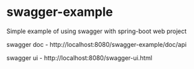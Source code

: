 # swagger-example
Simple example of using swagger with spring-boot web project

swagger doc - http://localhost:8080/swagger-example/doc/api

swagger ui - http://localhost:8080/swagger-ui.html
